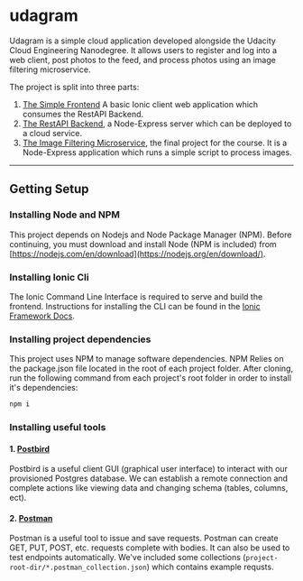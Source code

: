 # udagram
Udagram is a simple cloud application developed alongside the Udacity Cloud Engineering Nanodegree. It allows users to register and log into a web client, post photos to the feed, and process photos using an image filtering microservice.

The project is split into three parts:
1. [The Simple Frontend](https://github.com/phoenix-254/udagram/tree/master/udagram-frontend)
A basic Ionic client web application which consumes the RestAPI Backend. 
2. [The RestAPI Backend](https://github.com/phoenix-254/udagram/tree/master/udagram-restapi), a Node-Express server which can be deployed to a cloud service.
3. [The Image Filtering Microservice](https://github.com/phoenix-254/udagram/tree/master/udagram-image-filter), the final project for the course. It is a Node-Express application which runs a simple script to process images.

***
## Getting Setup

### Installing Node and NPM
This project depends on Nodejs and Node Package Manager (NPM). Before continuing, you must download and install Node (NPM is included) from [https://nodejs.com/en/download](https://nodejs.org/en/download/).

### Installing Ionic Cli
The Ionic Command Line Interface is required to serve and build the frontend. Instructions for installing the CLI can be found in the [Ionic Framework Docs](https://ionicframework.com/docs/installation/cli).

### Installing project dependencies
This project uses NPM to manage software dependencies. NPM Relies on the package.json file located in the root of each project folder. After cloning, run the following command from each project's root folder in order to install it's dependencies:
```bash
npm i
```

### Installing useful tools
#### 1. [Postbird](https://github.com/paxa/postbird)
Postbird is a useful client GUI (graphical user interface) to interact with our provisioned Postgres database. We can establish a remote connection and complete actions like viewing data and changing schema (tables, columns, ect).

#### 2. [Postman](https://www.getpostman.com/downloads/)
Postman is a useful tool to issue and save requests. Postman can create GET, PUT, POST, etc. requests complete with bodies. It can also be used to test endpoints automatically. We've included some collections (`project-root-dir/*.postman_collection.json`) which contains example requsts.